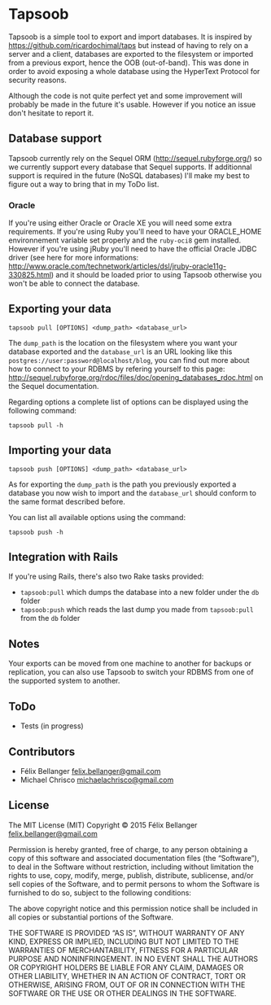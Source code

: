 # Tapsoob

Tapsoob is a simple tool to export and import databases. It is inspired by <https://github.com/ricardochimal/taps> but instead of having to rely on a server and a client, databases are exported to the filesystem or imported from a previous export, hence the OOB (out-of-band). This was done in order to avoid exposing a whole database using the HyperText Protocol for security reasons.

Although the code is not quite perfect yet and some improvement will probably be made in the future it's usable. However if you notice an issue don't hesitate to report it.


## Database support

Tapsoob currently rely on the Sequel ORM (<http://sequel.rubyforge.org/>) so we currently support every database that Sequel supports. If additionnal support is required in the future (NoSQL databases) I'll make my best to figure out a way to bring that in my ToDo list.

### Oracle

If you're using either Oracle or Oracle XE you will need some extra requirements. If you're using Ruby you'll need to have your ORACLE_HOME environnement variable set properly and the `ruby-oci8` gem installed. However if you're using jRuby you'll need to have the official Oracle JDBC driver (see here for more informations: <http://www.oracle.com/technetwork/articles/dsl/jruby-oracle11g-330825.html>) and it should be loaded prior to using Tapsoob otherwise you won't be able to connect the database.


## Exporting your data

    tapsoob pull [OPTIONS] <dump_path> <database_url>

The `dump_path` is the location on the filesystem where you want your database exported and the `database_url` is an URL looking like this `postgres://user:password@localhost/blog`, you can find out more about how to connect to your RDBMS by refering yourself to this page: <http://sequel.rubyforge.org/rdoc/files/doc/opening_databases_rdoc.html> on the Sequel documentation.

Regarding options a complete list of options can be displayed using the following command:

    tapsoob pull -h


## Importing your data

    tapsoob push [OPTIONS] <dump_path> <database_url>

As for exporting the `dump_path` is the path you previously exported a database you now wish to import and the `database_url` should conform to the same format described before.

You can list all available options using the command:

    tapsoob push -h


## Integration with Rails

If you're using Rails, there's also two Rake tasks provided:

* `tapsoob:pull` which dumps the database into a new folder under the `db` folder
* `tapsoob:push` which reads the last dump you made from `tapsoob:pull` from the `db` folder


## Notes

Your exports can be moved from one machine to another for backups or replication, you can also use Tapsoob to switch your RDBMS from one of the supported system to another.


## ToDo

* Tests (in progress)


## Contributors

* Félix Bellanger <felix.bellanger@gmail.com>
* Michael Chrisco <michaelachrisco@gmail.com>


## License

The MIT License (MIT)
Copyright © 2015 Félix Bellanger <felix.bellanger@gmail.com>

Permission is hereby granted, free of charge, to any person obtaining a copy of this software and associated documentation files (the “Software”), to deal in the Software without restriction, including without limitation the rights to use, copy, modify, merge, publish, distribute, sublicense, and/or sell copies of the Software, and to permit persons to whom the Software is furnished to do so, subject to the following conditions:

The above copyright notice and this permission notice shall be included in all copies or substantial portions of the Software.

THE SOFTWARE IS PROVIDED “AS IS”, WITHOUT WARRANTY OF ANY KIND, EXPRESS OR IMPLIED, INCLUDING BUT NOT LIMITED TO THE WARRANTIES OF MERCHANTABILITY, FITNESS FOR A PARTICULAR PURPOSE AND NONINFRINGEMENT. IN NO EVENT SHALL THE AUTHORS OR COPYRIGHT HOLDERS BE LIABLE FOR ANY CLAIM, DAMAGES OR OTHER LIABILITY, WHETHER IN AN ACTION OF CONTRACT, TORT OR OTHERWISE, ARISING FROM, OUT OF OR IN CONNECTION WITH THE SOFTWARE OR THE USE OR OTHER DEALINGS IN THE SOFTWARE.

